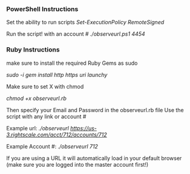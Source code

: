 ### PowerShell Instructions
Set the ability to run scripts
_Set-ExecutionPolicy RemoteSigned_

Run the script! with an account #
_./observeurl.ps1 4454_


### Ruby Instructions
make sure to install the required Ruby Gems as sudo

_sudo -i_
_gem install http https uri launchy_

Make sure to set X with chmod

_chmod +x observeurl.rb_

Then specify your Email and Password in the observeurl.rb file
Use the script with any link or account # 

Example url:
_./observeurl https://us-3.rightscale.com/acct/712/accounts/712_

Example Account #:
_./observeurl 712_

If you are using a URL  it will automatically load in your default browser (make sure you are logged into the master account first!)


